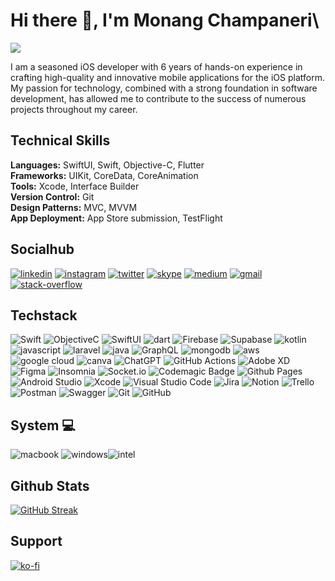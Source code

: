 
# Hi there 👋,  I'm Monang Champaneri\
[![](https://visitcount.itsvg.in/api?id=macchamps&label=Profile%20Views&color=3&icon=5&pretty=true)](https://visitcount.itsvg.in)             

I am a seasoned iOS developer with 6 years of hands-on experience in crafting high-quality and innovative mobile applications for the iOS platform. My passion for technology, combined with a strong foundation in software development, has allowed me to contribute to the success of numerous projects throughout my career.

## Technical Skills

**Languages:** SwiftUI, Swift, Objective-C, Flutter \
**Frameworks:** UIKit, CoreData, CoreAnimation\
**Tools:** Xcode, Interface Builder \
**Version Control:** Git \
**Design Patterns:** MVC, MVVM \
**App Deployment:** App Store submission, TestFlight

## Socialhub
[![linkedin](https://img.shields.io/badge/linkedin-0A66C2?style=for-the-badge&logo=linkedin&logoColor=white)](https://www.linkedin.com/in/macchamps/) 
[![instagram](https://img.shields.io/badge/Instagram-E4405F?style=for-the-badge&logo=instagram&logoColor=white)](https://www.instagram.com/monangchampaneri.official/) 
[![twitter](https://img.shields.io/badge/twitter-1DA1F2?style=for-the-badge&logo=twitter&logoColor=white)](https://twitter.com/monangdeveloper) 
[![skype](https://img.shields.io/badge/Skype-00AFF0?style=for-the-badge&logo=skype&logoColor=white)](https://join.skype.com/invite/b7MTo6C7zIIS)
[![medium](https://img.shields.io/badge/Medium-12100E?style=for-the-badge&logo=medium&logoColor=white)](https://monangchampaneri.medium.com/)
[![gmail](https://img.shields.io/badge/Gmail-D14836?style=for-the-badge&logo=gmail&logoColor=white)](mailto:monang.1995@gmail.com)
[![stack-overflow](https://img.shields.io/badge/Stack_Overflow-FE7A16?style=for-the-badge&logo=stack-overflow&logoColor=white)](https://stackoverflow.com/users/6831334/monang-champaneri)

## Techstack
![Swift](https://img.shields.io/badge/Swift-ED8B00?style=for-the-badge&logo=Swift&logoColor=white)
![ObjectiveC](https://img.shields.io/badge/ObjectiveC-ffe4e1?style=for-the-badge&logo=ObjectiveC&logoColor=white)
![SwiftUI](https://img.shields.io/badge/SwiftUI-FF7F00?style=for-the-badge&logo=SwiftUI&logoColor=white)
![dart](https://img.shields.io/badge/Dart-0175C2?style=for-the-badge&logo=dart&logoColor=white)
![Firebase](https://img.shields.io/badge/Firebase-039BE5?style=for-the-badge&logo=Firebase&logoColor=white)
![Supabase](https://img.shields.io/badge/Supabase-3ECF8E?style=for-the-badge&logo=supabase&logoColor=white)
![kotlin](https://img.shields.io/badge/Kotlin-0095D5?&style=for-the-badge&logo=kotlin&logoColor=white)
![javascript](https://img.shields.io/badge/JavaScript-323330?style=for-the-badge&logo=javascript&logoColor=F7DF1E)
![laravel](https://img.shields.io/badge/Laravel-FF2D20?style=for-the-badge&logo=laravel&logoColor=white)
![java](https://img.shields.io/badge/Java-ED8B00?style=for-the-badge&logo=openjdk&logoColor=white)
![GraphQL](https://img.shields.io/badge/-GraphQL-E10098?style=for-the-badge&logo=graphql&logoColor=white)
![mongodb](https://img.shields.io/badge/MongoDB-4EA94B?style=for-the-badge&logo=mongodb&logoColor=white)
![aws](https://img.shields.io/badge/Amazon_AWS-232F3E?style=for-the-badge&logo=amazon-aws&logoColor=white)
![google cloud](https://img.shields.io/badge/Google_Cloud-4285F4?style=for-the-badge&logo=google-cloud&logoColor=white)
![canva](https://img.shields.io/badge/Canva-%2300C4CC.svg?&style=for-the-badge&logo=Canva&logoColor=white)
![ChatGPT](https://img.shields.io/badge/chatGPT-74aa9c?style=for-the-badge&logo=openai&logoColor=white)
![GitHub Actions](https://img.shields.io/badge/github%20actions-%232671E5.svg?style=for-the-badge&logo=githubactions&logoColor=white)
![Adobe XD](https://img.shields.io/badge/Adobe%20XD-470137?style=for-the-badge&logo=Adobe%20XD&logoColor=#FF61F6)
![Figma](https://img.shields.io/badge/figma-%23F24E1E.svg?style=for-the-badge&logo=figma&logoColor=white)
![Insomnia](https://img.shields.io/badge/Insomnia-black?style=for-the-badge&logo=insomnia&logoColor=5849BE)
![Socket.io](https://img.shields.io/badge/Socket.io-black?style=for-the-badge&logo=socket.io&badgeColor=010101)
![Codemagic Badge](https://img.shields.io/badge/Codemagic-F45E3F?logo=codemagic&logoColor=fff&style=flat)
![Github Pages](https://img.shields.io/badge/github%20pages-121013?style=for-the-badge&logo=github&logoColor=white)
![Android Studio](https://img.shields.io/badge/Android%20Studio-3DDC84.svg?style=for-the-badge&logo=android-studio&logoColor=white)
![Xcode](https://img.shields.io/badge/Xcode-007ACC?style=for-the-badge&logo=Xcode&logoColor=white)
![Visual Studio Code](https://img.shields.io/badge/Visual%20Studio%20Code-0078d7.svg?style=for-the-badge&logo=visual-studio-code&logoColor=white)
![Jira](https://img.shields.io/badge/jira-%230A0FFF.svg?style=for-the-badge&logo=jira&logoColor=white)
![Notion](https://img.shields.io/badge/Notion-%23000000.svg?style=for-the-badge&logo=notion&logoColor=white)
![Trello](https://img.shields.io/badge/Trello-%23026AA7.svg?style=for-the-badge&logo=Trello&logoColor=white)
![Postman](https://img.shields.io/badge/Postman-FF6C37?style=for-the-badge&logo=postman&logoColor=white)
![Swagger](https://img.shields.io/badge/-Swagger-%23Clojure?style=for-the-badge&logo=swagger&logoColor=white)
![Git](https://img.shields.io/badge/git-%23F05033.svg?style=for-the-badge&logo=git&logoColor=white)
![GitHub](https://img.shields.io/badge/github-%23121011.svg?style=for-the-badge&logo=github&logoColor=white)




## System 💻
![macbook](https://img.shields.io/badge/Apple-MacBook_Pro_2020-999999?style=for-the-badge&logo=apple&logoColor=white)
![windows](https://img.shields.io/badge/Windows-0078D6?style=for-the-badge&logo=windows&logoColor=white)![intel](https://img.shields.io/badge/Intel-Core_i7_10th-0071C5?style=for-the-badge&logo=intel&logoColor=white)

## Github Stats

[![GitHub Streak](http://github-readme-streak-stats.herokuapp.com?user=macchamps&theme=soft-green)](https://git.io/streak-stats)

## Support
[![ko-fi](https://ko-fi.com/img/githubbutton_sm.svg)](https://ko-fi.com/monangchampaneri)
